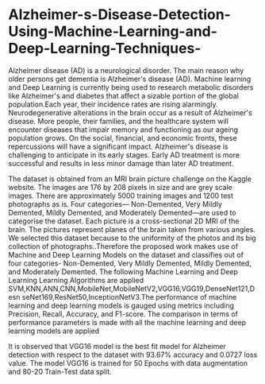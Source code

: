# Alzheimer-s-Disease-Detection-Using-Machine-Learning-and-Deep-Learning-Techniques-

Alzheimer disease (AD) is a neurological disorder. The main reason why older persons 
get dementia is Alzheimer's disease (AD). Machine learning and Deep Learning is 
currently being used to research metabolic disorders like Alzheimer's and diabetes that 
affect a sizable portion of the global population.Each year, their incidence rates are 
rising alarmingly. Neurodegenerative alterations in the brain occur as a result of 
Alzheimer's disease. More people, their families, and the healthcare system will 
encounter diseases that impair memory and functioning as our ageing population grows. 
On the social, financial, and economic fronts, these repercussions will have a significant 
impact. Alzheimer's disease is challenging to anticipate in its early stages. Early AD
treatment is more successful and results in less minor damage than later AD treatment.

The dataset is obtained from an MRI brain picture challenge on the Kaggle website. 
The images are 176 by 208 pixels in size and are grey scale images. There are 
approximately 5000 training images and 1200 test photographs as is. Four categories—
Non-Demented, Very Mildly Demented, Mildly Demented, and Moderately 
Demented—are used to categorise the dataset. Each picture is a cross-sectional 2D MRI 
of the brain. The pictures represent planes of the brain taken from various angles. We 
selected this dataset because to the uniformity of the photos and its big collection of 
photographs..Therefore the proposed work makes use of Machine and Deep Learning
Models on the dataset and classifies out of four categories- Non-Demented, Very Mildly 
Demented, Mildly Demented, and Moderately Demented. The following Machine 
Learning and Deep Learning Learning Algorithms are applied SVM,KNN,ANN,CNN,MobileNet,MobileNetV2,VGG16,VGG19,DenseNet121,Desn
seNet169,ResNet50,InceptionNetV3.The performance of machine learning and deep 
learning models is gauged using metrics including Precision, Recall, Accuracy, and 
F1-score. The comparison in terms of performance parameters is made with all the 
machine learning and deep learning models are applied

It is observed that VGG16 model is the best fit model for Alzheimer 
detection with respect to the dataset with 93.67% accuracy and 0.0727 loss value. The 
model VGG16 is trained for 50 Epochs with data augmentation and 80-20 Train-Test 
data split.
